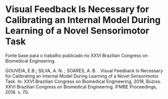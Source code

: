 # Visual Feedback Is Necessary for Calibrating an Internal Model During Learning of a Novel Sensorimotor Task

Fonte base para o trabalho publicado no XXVI Brazilian Congress on Biomedical Engineering.


GOUVEIA, E.B.; SILVA, A. N. ; SOARES, A. B. . Visual Feedback Is Necessary for Calibrating an Internal Model During Learning of a Novel Sensorimotor Task. In: XXVI Brazilian Congress on Biomedical Engineering, 2018, Búzios. XXVI Brazilian Congress on Biomedical Engineering. IFMBE Proceedings, 2018. v. 70.

